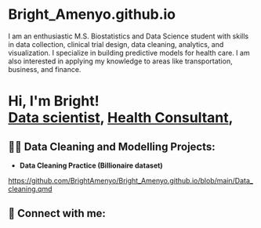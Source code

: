 # Bright_Amenyo.github.io
I am an enthusiastic  M.S. Biostatistics and Data Science student with skills in data collection, clinical trial design, data cleaning, analytics, and visualization. I specialize in building predictive models for health care. I am also interested in applying my knowledge to areas like transportation, business, and finance.
 
<h1>Hi, I'm Bright! <br/><a href="https://github.com/BrightAmenyo/Bright_Amenyo.github.io">Data scientist</a>, <a href="www.linkedin.com/in/bright-amenyo-597a84244">Health Consultant</a>, 

<h2>👨‍💻 Data Cleaning and Modelling Projects:</h2>

- <b>Data Cleaning Practice (Billionaire dataset)</b>

https://github.com/BrightAmenyo/Bright_Amenyo.github.io/blob/main/Data_cleaning.qmd
<h2> 🤳 Connect with me:</h2>

[linkedin]: www.linkedin.com/in/bright-amenyo-597a84244
<!--
**Bright_Amenyo/Bright** is a ✨ _special_ ✨ repository because its `README.md` (this file) appears on your GitHub profile.

Here are some ideas to get you started:

- 🔭 I’m currently working on ...
- 🌱 I’m currently learning ...
- 👯 I’m looking to collaborate on ...
- 🤔 I’m looking for help with ...
- 💬 Ask me about ...
- 📫 How to reach me: ...
- 😄 Pronouns: ...
- ⚡ Fun fact: ...
-->
